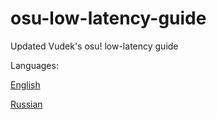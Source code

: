 # osu-low-latency-guide
Updated Vudek's osu! low-latency guide

Languages:

[English](Languages/English.md)

[Russian](Languages/Russian.md)

